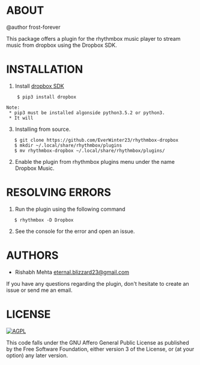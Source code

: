 # ABOUT

@author frost-forever

This package offers a plugin for the rhythmbox music player to stream music from dropbox using the Dropbox SDK.

# INSTALLATION

1.  Install [dropbox SDK](https://github.com/dropbox/dropbox-sdk-python)
```
    $ pip3 install dropbox
```
    Note:
     * pip3 must be installed algonside python3.5.2 or python3.
     * It will
3. Installing from source.
```
   $ git clone https://github.com/EverWinter23/rhythmbox-dropbox
   $ mkdir ~/.local/share/rhythmbox/plugins
   $ mv rhythmbox-dropbox ~/.local/share/rhythmbox/plugins/
```
 
2. Enable the plugin from rhythmbox plugins menu under the name Dropbox Music.

# RESOLVING ERRORS
1. Run the plugin using the following command
```
   $ rhythmbox -D Dropbox
```
2. See the console for the error and open an issue.

# AUTHORS

*  Rishabh Mehta <eternal.blizzard23@gmail.com>

If you have any questions regarding the plugin, don't hesitate
to create an issue or send me an email.

# LICENSE

[![AGPL](https://img.shields.io/github/license/coala/coala.svg)](https://www.gnu.org/licenses/agpl-3.0.html)

This code falls under the GNU Affero General Public License as
published by the Free Software Foundation, either version 3 of
the License, or (at your option) any later version.
